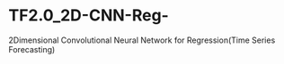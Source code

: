# TF2.0_2D-CNN-Reg-
2Dimensional Convolutional Neural Network for Regression(Time Series Forecasting)
